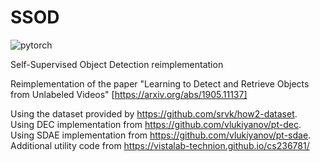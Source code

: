 # SSOD
![pytorch](https://img.shields.io/badge/implemented%20in-pytorch-blue)

Self-Supervised Object Detection reimplementation

Reimplementation of the paper "Learning to Detect and Retrieve Objects from Unlabeled Videos" [https://arxiv.org/abs/1905.11137]

Using the dataset provided by https://github.com/srvk/how2-dataset.   
Using DEC implementation from https://github.com/vlukiyanov/pt-dec.   
Using SDAE implementation from https://github.com/vlukiyanov/pt-sdae.   
Additional utility code from https://vistalab-technion.github.io/cs236781/
